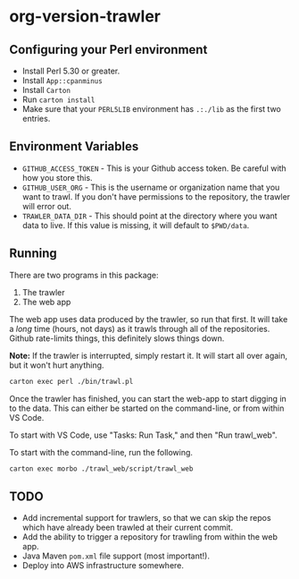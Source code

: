 # org-version-trawler

## Configuring your Perl environment

- Install Perl 5.30 or greater.
- Install `App::cpanminus`
- Install `Carton`
- Run `carton install`
- Make sure that your `PERL5LIB` environment has `.:./lib` as the first two entries.

## Environment Variables

- `GITHUB_ACCESS_TOKEN` - This is your Github access token. Be careful with how you store this.
- `GITHUB_USER_ORG` - This is the username or organization name that you want to trawl. If you don't have permissions to the repository, the trawler will error out.
- `TRAWLER_DATA_DIR` - This should point at the directory where you want data to live. If this value is missing, it will default to `$PWD/data`.

## Running

There are two programs in this package:

1. The trawler
2. The web app

The web app uses data produced by the trawler, so run that first. It will take a _long_ time (hours, not days) as it trawls through all of the repositories. Github rate-limits things, this definitely slows things down.

**Note:** If the trawler is interrupted, simply restart it. It will start all over again, but it won't hurt anything.

```sh
carton exec perl ./bin/trawl.pl
```

Once the trawler has finished, you can start the web-app to start digging in to the data. This can either be started on the command-line, or from within VS Code.

To start with VS Code, use "Tasks: Run Task," and then "Run trawl_web".

To start with the command-line, run the following.

```sh
carton exec morbo ./trawl_web/script/trawl_web
```

## TODO

- Add incremental support for trawlers, so that we can skip the repos which have already been trawled at their current commit.
- Add the ability to trigger a repository for trawling from within the web app.
- Java Maven `pom.xml` file support (most important!).
- Deploy into AWS infrastructure somewhere.

